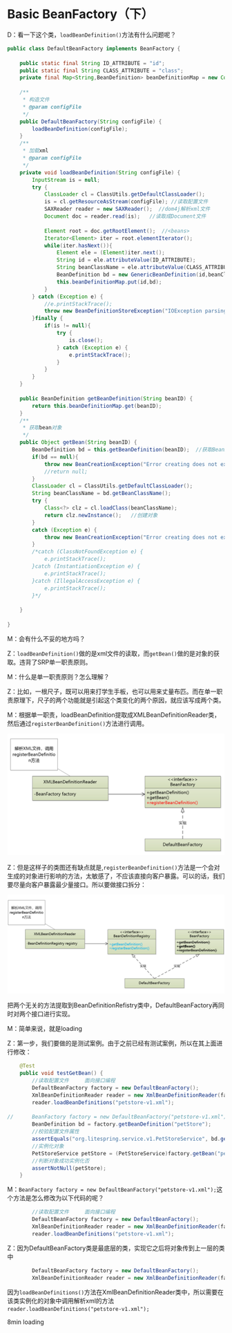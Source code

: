 # Basic BeanFactory（下）   

D：看一下这个类，``loadBeanDefinition()``方法有什么问题呢？  

```java
public class DefaultBeanFactory implements BeanFactory {
	
	public static final String ID_ATTRIBUTE = "id";
	public static final String CLASS_ATTRIBUTE = "class";
	private final Map<String,BeanDefinition> beanDefinitionMap = new ConcurrentHashMap();
	
	/**
	 * 构造文件
	 * @param configFile
	 */
	public DefaultBeanFactory(String configFile) {
		loadBeanDefinition(configFile);
	}
	/**
	 * 加载xml
	 * @param configFile
	 */
	private void loadBeanDefinition(String configFile) {
		InputStream is = null;
		try {
			ClassLoader cl = ClassUtils.getDefaultClassLoader();
			is = cl.getResourceAsStream(configFile); //读取配置文件
			SAXReader reader = new SAXReader();  //dom4j解析xml文件
			Document doc = reader.read(is);   //读取成Document文件
			
			Element root = doc.getRootElement();  //<beans>
			Iterator<Element> iter = root.elementIterator();
			while(iter.hasNext()){
				Element ele = (Element)iter.next();
				String id = ele.attributeValue(ID_ATTRIBUTE);
				String beanClassName = ele.attributeValue(CLASS_ATTRIBUTE);
				BeanDefinition bd = new GenericBeanDefinition(id,beanClassName);
				this.beanDefinitionMap.put(id,bd);
			}
		} catch (Exception e) {
			//e.printStackTrace();
			throw new BeanDefinitionStoreException("IOException parsing XML document", e);
		}finally {
			if(is != null){
				try {
					is.close();
				} catch (Exception e) {
					e.printStackTrace();
				}
			}
		}
	}

	public BeanDefinition getBeanDefinition(String beanID) {
		return this.beanDefinitionMap.get(beanID);
	}
	/**
	 * 获取bean对象
	 */
	public Object getBean(String beanID) {
		BeanDefinition bd = this.getBeanDefinition(beanID);  //获取BeanDefinition对象
		if(bd == null){
			throw new BeanCreationException("Error creating does not exist");
			//return null;
		}
		ClassLoader cl = ClassUtils.getDefaultClassLoader();
		String beanClassName = bd.getBeanClassName();
		try {
			Class<?> clz = cl.loadClass(beanClassName);
			return clz.newInstance();   //创建对象
		}
		catch (Exception e) {
			throw new BeanCreationException("Error creating does not exist");
		}
		/*catch (ClassNotFoundException e) {
			e.printStackTrace();
		}catch (InstantiationException e) {
			e.printStackTrace();
		}catch (IllegalAccessException e) {
			e.printStackTrace();
		}*/
		
	}

}
```

M：会有什么不妥的地方吗？

Z：``loadBeanDefinition()``做的是xml文件的读取，而``getBean()``做的是对象的获取。违背了SRP单一职责原则。

M：什么是单一职责原则？怎么理解？

Z：比如，一根尺子，既可以用来打学生手板，也可以用来丈量布匹。而在单一职责原理下，尺子的两个功能就是引起这个类变化的两个原因，就应该写成两个类。   

M：根据单一职责，loadBeanDefinition提取成XMLBeanDefinitionReader类，然后通过``registerBeanDefinition()``方法进行调用。

![](../imgs/s02.png)    

Z：但是这样子的类图还有缺点就是,``registerBeanDefinition()``方法是一个会对生成的对象进行影响的方法，太敏感了，不应该直接向客户暴露。可以的话，我们要尽量向客户暴露最少量接口。所以要做接口拆分：

![](../imgs/s03.png)  

把两个无关的方法提取到BeanDefinitionRefistry类中，DefaultBeanFactory再同时对两个接口进行实现。

M：简单来说，就是loading

Z：第一步，我们要做的是测试案例。由于之前已经有测试案例，所以在其上面进行修改：

```java
	@Test
	public void testGetBean() {
		//读取配置文件     面向接口编程
		DefaultBeanFactory factory = new DefaultBeanFactory();
		XmlBeanDefinitionReader reader = new XmlBeanDefinitionReader(factory);
		reader.loadBeanDefinitions("petstore-v1.xml");
		
//		BeanFactory factory = new DefaultBeanFactory("petstore-v1.xml");
		BeanDefinition bd = factory.getBeanDefinition("petStore");
		//校验配置文件属性
		assertEquals("org.litespring.service.v1.PetStoreService", bd.getBeanClassName());
		//实例化对象
		PetStoreService petStore = (PetStoreService)factory.getBean("petStore");
		//判断对象成功实例化否
		assertNotNull(petStore);
	}
```

M：``BeanFactory factory = new DefaultBeanFactory("petstore-v1.xml");``这个方法是怎么修改为以下代码的呢？

```java
		//读取配置文件     面向接口编程
		DefaultBeanFactory factory = new DefaultBeanFactory();
		XmlBeanDefinitionReader reader = new XmlBeanDefinitionReader(factory);
		reader.loadBeanDefinitions("petstore-v1.xml");
```

Z：因为DefaultBeanFactory类是最底层的类，实现它之后将对象传到上一层的类中

````java
		DefaultBeanFactory factory = new DefaultBeanFactory();
		XmlBeanDefinitionReader reader = new XmlBeanDefinitionReader(factory);
````

因为``loadBeanDefinitions()``方法在XmlBeanDefinitionReader类中，所以需要在该类实例化的对象中调用解析xml的方法``reader.loadBeanDefinitions("petstore-v1.xml");``      















8min  loading



